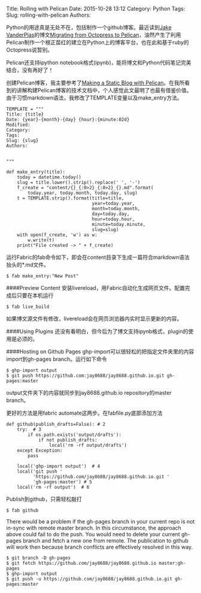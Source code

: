 Title: Rolling with Pelican
Date: 2015-10-28 13:12
Category: Python
Tags:
Slug: rolling-with-pelican
Authors:

Python的用途真是无处不在，包括制作一个github博客。最近读到[Jake VanderPlas](http://www.astro.washington.edu/users/vanderplas/)的博文[Migrating from Octopress to Pelican](https://jakevdp.github.io/blog/2013/05/07/migrating-from-octopress-to-pelican/)，油然产生了利用Pelican制作一个根正苗红的建立在Python上的博客平台，也在此和基于ruby的Octopress说暂别。
<!-- PELICAN_END_SUMMARY -->

Pelican还支持ipython notebook格式(ipynb)，能将博文和Python代码笔记完美结合，没有再好了！

创建Pelican博客，我主要参考了[Making a Static Blog with Pelican](http://nafiulis.me/making-a-static-blog-with-pelican.html)。在我所看到的讲解构建Pelican博客的技术文档中，个人感觉此文最明了也最有借鉴价值。由于习惯markdown语法，我修改了TEMPLATE变量以及make_entry方法。

```
TEMPLATE = """
Title: {title}
Date: {year}-{month}-{day} {hour}:{minute:02d}
Modified:
Category:
Tags:
Slug: {slug}
Authors:


"""

def make_entry(title):
    today = datetime.today()
    slug = title.lower().strip().replace(' ', '-')
    f_create = "content/{}_{:0>2}_{:0>2}_{}.md".format(
        today.year, today.month, today.day, slug)
    t = TEMPLATE.strip().format(title=title,                                
                                year=today.year,
                                month=today.month,
                                day=today.day,
                                hour=today.hour,
                                minute=today.minute,
                                slug=slug)
    with open(f_create, 'w') as w:
        w.write(t)
    print("File created -> " + f_create)
```

运行Fabric的fab命令如下，即会在content目录下生成一篇符合markdown语法抬头的*.md文件。

```
$ fab make_entry:"New Post"
```


####Preview Content
安装livereload，用Fabric自动化生成网页文件。配置完成后只要在本机运行

```
$ fab live_build
```

如果博文源文件有修改，livereload会在网页浏览器内实时显示更新的内容。


####Using Plugins
还没有看明白，但今后为了博文支持ipynb格式，plugin的使用是必须的。


####Hosting on Github Pages
ghp-import可以很轻松的把指定文件夹里的内容import到gh-pages branch。运行如下命令

```
$ ghp-import output
$ git push https://github.com:jay8688/jay8688.github.io.git gh-pages:master
```

output文件夹下的内容就同步到jay8688.github.io repository的master branch。

更好的方法是用fabric automate这两步。在fabfile.py底部添加方法

```
def github(publish_drafts=False): # 2
    try:  # 3
        if os.path.exists('output/drafts'):
            if not publish_drafts:
                local('rm -rf output/drafts')
    except Exception:
        pass

    local('ghp-import output')  # 4
    local('git push '
          'https://github.com/jay8688/jay8688.github.io.git '
          'gh-pages:master') # 5
    local('rm -rf output')  # 6
```

Publish到github，只需轻松敲打

```
$ fab github
```

There would be a problem if the gh-pages branch in your current repo is not in-sync with remote master branch. In this circumstance, the approach above could fail to do the push. You would need to delete your current gh-pages branch and fetch a new one from remote. The publication to github will work then because branch conflicts are effectively resolved in this way.

```
$ git branch -D gh-pages
$ git fetch https://github.com/jay8688/jay8688.github.io master:gh-pages
$ ghp-import output
$ git push -u https://github.com/jay8688/jay8688.github.io.git gh-pages:master
```
